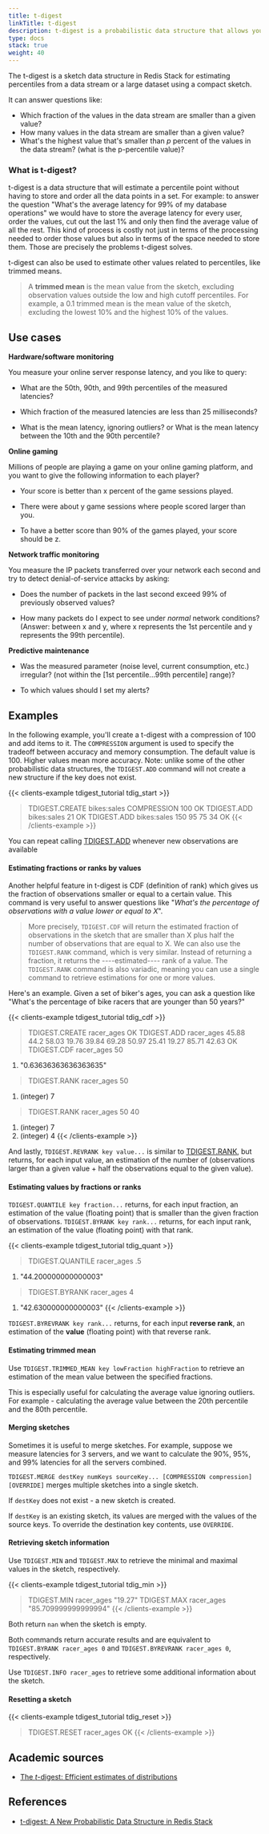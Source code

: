 ```yaml
---
title: t-digest
linkTitle: t-digest
description: t-digest is a probabilistic data structure that allows you to estimate the percentile of a data stream.
type: docs
stack: true
weight: 40
---
```


The t-digest is a sketch data structure in Redis Stack for estimating percentiles from a data stream or a large dataset using a compact sketch.

It can answer questions like:
- Which fraction of the values in the data stream are smaller than a given value?
- How many values in the data stream are smaller than a given value?
- What's the highest value that's smaller than *p* percent of the values in the data stream? (what is the p-percentile value)?


### What is t-digest?
t-digest is a data structure that will estimate a percentile point without having to store and order all the data points in a set. For example: to answer the question "What's the average latency for 99% of my database operations" we would have to store the average latency for every user, order the values, cut out the last 1% and only then find the average value of all the rest. This kind of process is costly not just in terms of the processing needed to order those values but also in terms of the space needed to store them. Those are precisely the problems t-digest solves.

t-digest can also be used to estimate other values related to percentiles, like trimmed means.   

> A **trimmed mean** is the mean value from the sketch, excluding observation values outside the low and high cutoff percentiles. For example, a 0.1 trimmed mean is the mean value of the sketch, excluding the lowest 10% and the highest 10% of the values.

## Use cases

**Hardware/software monitoring**

You measure your online server response latency, and you like to query:

- What are the 50th, 90th, and 99th percentiles of the measured latencies?

- Which fraction of the measured latencies are less than 25 milliseconds?

- What is the mean latency, ignoring outliers? or What is the mean latency between the 10th and the 90th percentile?

**Online gaming**

Millions of people are playing a game on your online gaming platform, and you want to give the following information to each player?

- Your score is better than x percent of the game sessions played.

- There were about y game sessions where people scored larger than you.

- To have a better score than 90% of the games played, your score should be z.

**Network traffic monitoring**

You measure the IP packets transferred over your network each second and try to detect denial-of-service attacks by asking:

- Does the number of packets in the last second exceed 99% of previously observed values?

- How many packets do I expect to see under _normal_ network conditions? 
(Answer: between x and y, where x represents the 1st percentile and y represents the 99th percentile).

**Predictive maintenance**

- Was the measured parameter (noise level, current consumption, etc.) irregular? (not within the [1st percentile...99th percentile] range)?

- To which values should I set my alerts?


## Examples

In the following example, you'll create a t-digest with a compression of 100 and add items to it. The `COMPRESSION` argument is used to specify the tradeoff between accuracy and memory consumption. The default value is 100. Higher values mean more accuracy. Note: unlike some of the other probabilistic data structures, the `TDIGEST.ADD` command will not create a new structure if the key does not exist.

{{< clients-example tdigest_tutorial tdig_start >}}
> TDIGEST.CREATE bikes:sales COMPRESSION 100
OK
> TDIGEST.ADD bikes:sales 21
OK
> TDIGEST.ADD bikes:sales 150 95 75 34
OK
{{< /clients-example >}}


You can repeat calling [TDIGEST.ADD](https://redis.io/commands/tdigest.add/) whenever new observations are available

#### Estimating fractions or ranks by values

Another helpful feature in t-digest is CDF (definition of rank) which gives us the fraction of observations smaller or equal to a certain value. This command is very useful to answer questions like "*What's the percentage of observations with a value lower or equal to X*".

>More precisely, `TDIGEST.CDF` will return the estimated fraction of observations in the sketch that are smaller than X plus half the number of observations that are equal to X. We can also use the `TDIGEST.RANK` command, which is very similar. Instead of returning a fraction, it returns the ----estimated---- rank of a value. The `TDIGEST.RANK` command is also variadic, meaning you can use a single command to retrieve estimations for one or more values.

Here's an example. Given a set of biker's ages, you can ask a question like "What's the percentage of bike racers that are younger than 50 years?"

{{< clients-example tdigest_tutorial tdig_cdf >}}
> TDIGEST.CREATE racer_ages
OK
> TDIGEST.ADD racer_ages 45.88 44.2 58.03 19.76 39.84 69.28 50.97 25.41 19.27 85.71 42.63
OK
> TDIGEST.CDF racer_ages 50
1) "0.63636363636363635"
> TDIGEST.RANK racer_ages 50
1) (integer) 7
> TDIGEST.RANK racer_ages 50 40
1) (integer) 7
2) (integer) 4
{{< /clients-example >}}


And lastly, `TDIGEST.REVRANK key value...` is similar to [TDIGEST.RANK](https://redis.io/commands/tdigest.rank/), but returns, for each input value, an estimation of the number of (observations larger than a given value + half the observations equal to the given value).


#### Estimating values by fractions or ranks

`TDIGEST.QUANTILE key fraction...` returns, for each input fraction, an estimation of the value (floating point) that is smaller than the given fraction of observations. `TDIGEST.BYRANK key rank...` returns, for each input rank, an estimation of the value (floating point) with that rank.

{{< clients-example tdigest_tutorial tdig_quant >}}
> TDIGEST.QUANTILE racer_ages .5
1) "44.200000000000003"
> TDIGEST.BYRANK racer_ages 4
1) "42.630000000000003"
{{< /clients-example >}}

`TDIGEST.BYREVRANK key rank...` returns, for each input **reverse rank**, an estimation of the **value** (floating point) with that reverse rank.

#### Estimating trimmed mean

Use `TDIGEST.TRIMMED_MEAN key lowFraction highFraction` to retrieve an estimation of the mean value between the specified fractions.

This is especially useful for calculating the average value ignoring outliers. For example - calculating the average value between the 20th percentile and the 80th percentile.

#### Merging sketches

Sometimes it is useful to merge sketches. For example, suppose we measure latencies for 3 servers, and we want to calculate the 90%, 95%, and 99% latencies for all the servers combined.

`TDIGEST.MERGE destKey numKeys sourceKey... [COMPRESSION compression] [OVERRIDE]` merges multiple sketches into a single sketch.

If `destKey` does not exist - a new sketch is created.

If `destKey` is an existing sketch, its values are merged with the values of the source keys. To override the destination key contents, use `OVERRIDE`.

#### Retrieving sketch information

Use `TDIGEST.MIN` and `TDIGEST.MAX` to retrieve the minimal and maximal values in the sketch, respectively.

{{< clients-example tdigest_tutorial tdig_min >}}
> TDIGEST.MIN racer_ages
"19.27"
> TDIGEST.MAX racer_ages
"85.709999999999994"
{{< /clients-example >}}

Both return `nan` when the sketch is empty.

Both commands return accurate results and are equivalent to `TDIGEST.BYRANK racer_ages 0` and `TDIGEST.BYREVRANK racer_ages 0`, respectively.

Use `TDIGEST.INFO racer_ages` to retrieve some additional information about the sketch.

#### Resetting a sketch

{{< clients-example tdigest_tutorial tdig_reset >}}
> TDIGEST.RESET racer_ages
OK
{{< /clients-example >}}

## Academic sources
- [The _t_-digest: Efficient estimates of distributions](https://www.sciencedirect.com/science/article/pii/S2665963820300403)

## References
- [t-digest: A New Probabilistic Data Structure in Redis Stack](https://redis.com/blog/t-digest-in-redis-stack/)
